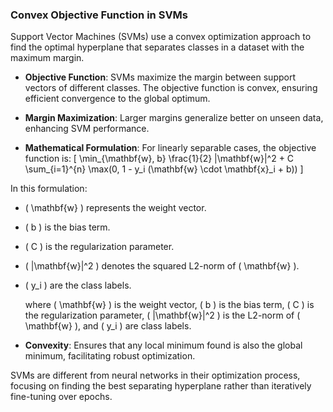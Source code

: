 ### Convex Objective Function in SVMs

Support Vector Machines (SVMs) use a convex optimization approach to find the optimal hyperplane that separates classes in a dataset with the maximum margin.

- **Objective Function**: SVMs maximize the margin between support vectors of different classes. The objective function is convex, ensuring efficient convergence to the global optimum.

- **Margin Maximization**: Larger margins generalize better on unseen data, enhancing SVM performance.

- **Mathematical Formulation**: For linearly separable cases, the objective function is:
\[ \min_{\mathbf{w}, b} \frac{1}{2} \|\mathbf{w}\|^2 + C \sum_{i=1}^{n} \max(0, 1 - y_i (\mathbf{w} \cdot \mathbf{x}_i + b)) \]

In this formulation:
- \( \mathbf{w} \) represents the weight vector.
- \( b \) is the bias term.
- \( C \) is the regularization parameter.
- \( \|\mathbf{w}\|^2 \) denotes the squared L2-norm of \( \mathbf{w} \).
- \( y_i \) are the class labels.

  where \( \mathbf{w} \) is the weight vector, \( b \) is the bias term, \( C \) is the regularization parameter, \( \|\mathbf{w}\|^2 \) is the L2-norm of \( \mathbf{w} \), and \( y_i \) are class labels.

- **Convexity**: Ensures that any local minimum found is also the global minimum, facilitating robust optimization.

SVMs are different from neural networks in their optimization process, focusing on finding the best separating hyperplane rather than iteratively fine-tuning over epochs.
